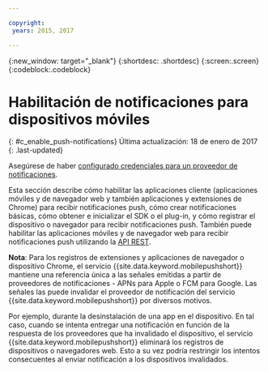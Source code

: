 ```yaml
---

copyright:
 years: 2015, 2017

---
```


{:new_window: target="_blank"}
{:shortdesc: .shortdesc}
{:screen:.screen}
{:codeblock:.codeblock}

# Habilitación de notificaciones para dispositivos móviles
{: #c_enable_push-notifications}
Última actualización: 18 de enero de 2017
{: .last-updated}

Asegúrese de haber [configurado credenciales para un proveedor de notificaciones](t__main_push_config_provider.html).

Esta sección describe cómo habilitar las aplicaciones cliente (aplicaciones móviles y de navegador web y también aplicaciones y extensiones de Chrome) para recibir notificaciones push, cómo crear notificaciones básicas, cómo obtener e inicializar el SDK o el plug-in, y cómo registrar el dispositivo o navegador para recibir notificaciones push. También puede habilitar las aplicaciones móviles y de navegador web para recibir notificaciones push utilizando la [API REST](t_restapi.html).

**Nota**: Para los registros de extensiones y aplicaciones de navegador o dispositivo Chrome, el servicio {{site.data.keyword.mobilepushshort}} mantiene una referencia única a las señales emitidas a partir de proveedores de notificaciones -
APNs para Apple o FCM para Google. Las señales las puede invalidar el proveedor de notificación del servicio {{site.data.keyword.mobilepushshort}} por diversos motivos. 

Por ejemplo, durante la desinstalación de una app en el dispositivo. En tal caso, cuando se intenta entregar una notificación en función de la respuesta de los proveedores que ha invalidado el dispositivo, el servicio {{site.data.keyword.mobilepushshort}} eliminará los registros de dispositivos o navegadores web. Esto a su vez podría restringir los intentos consecuentes al enviar notificación a los dispositivos invalidados.
